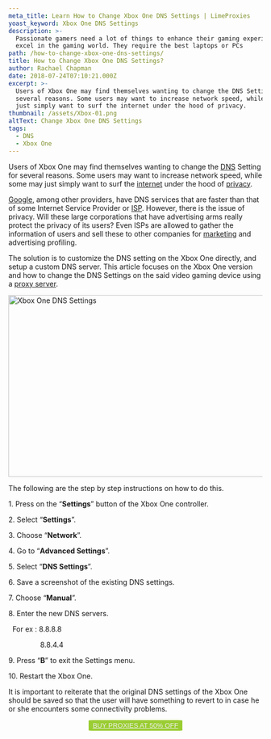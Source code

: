 ```yaml
---
meta_title: Learn How to Change Xbox One DNS Settings | LimeProxies
yoast_keyword: Xbox One DNS Settings
description: >-
  Passionate gamers need a lot of things to enhance their gaming experience and
  excel in the gaming world. They require the best laptops or PCs 
path: /how-to-change-xbox-one-dns-settings/
title: How to Change Xbox One DNS Settings?
author: Rachael Chapman
date: 2018-07-24T07:10:21.000Z
excerpt: >-
  Users of Xbox One may find themselves wanting to change the DNS Setting for
  several reasons. Some users may want to increase network speed, while some may
  just simply want to surf the internet under the hood of privacy.
thumbnail: /assets/Xbox-01.png
altText: Change Xbox One DNS Settings
tags:
  - DNS
  - Xbox One
---
```

<span style="font-weight: 400;">Users of Xbox One may find themselves wanting to change the <a href="/blog/dns-still-achilles-heel-internet/" target="_blank" rel="noopener noreferrer">DNS</a> Setting for several reasons. Some users may want to increase network speed, while some may just simply want to surf the <a href="/blog/how-to-speed-up-your-internet/" target="_blank" rel="noopener noreferrer">internet</a> under the hood of <a href="/blog/how-to-maintain-phone-privacy-get-started/" target="_blank" rel="noopener noreferrer">privacy</a>.</span>

<span style="font-weight: 400;"><a href="/blog/latest-seo-trends-and-google-algorithm-update-2018/" target="_blank" rel="noopener noreferrer">Google</a>, among other providers, have DNS services that are faster than that of some Internet Service Provider or <a href="https://bit.ly/2NBEO0q" target="_blank" rel="noopener noreferrer">ISP</a>. However, there is the issue of privacy. Will these large corporations that have advertising arms really protect the privacy of its users? Even ISPs are allowed to gather the information of users and sell these to other companies for <a href="/blog/how-marketing-teams-can-keep-pace-with-customer-intelligence-tools/" target="_blank" rel="noopener noreferrer">marketing</a> and advertising profiling.</span>

<span style="font-weight: 400;">The solution is to customize the DNS setting on the Xbox One directly, and setup a custom DNS server. This article focuses on the Xbox One version and how to change the DNS Settings on the said video gaming device using a <a href="/blog/how-to-use-google-as-proxy-server/" target="_blank" rel="noopener noreferrer">proxy server</a>.</span>

<img class="alignnone size-large wp-image-2028" src="/assets/Xbox-01.png" alt="Xbox One DNS Settings" width="720" height="360" />

<span style="font-weight: 400;">The following are the step by step instructions on how to do this.</span>

<span style="font-weight: 400;">1. Press on the “<strong>Settings</strong>” button of the Xbox One controller.</span>

<span style="font-weight: 400;">2. Select “<strong>Settings</strong>”.</span>

<span style="font-weight: 400;">3. Choose “<strong>Network</strong>”.</span>

<span style="font-weight: 400;">4. Go to “<strong>Advanced Settings</strong>”.</span>

<span style="font-weight: 400;">5. Select “<strong>DNS Settings</strong>”.</span>

<span style="font-weight: 400;">6. Save a screenshot of the existing DNS settings.</span>

<span style="font-weight: 400;">7. Choose “<strong>Manual</strong>”.</span>

<span style="font-weight: 400;">8. Enter the new DNS servers.</span>

 <span style="font-weight: 400;">  For ex : </span><span style="font-weight: 400;">8.8.8.8</span>

 <span style="font-weight: 400;">                8.8.4.4</span>

<span style="font-weight: 400;">9. Press “<strong>B</strong>” to exit the Settings menu.</span>

<span style="font-weight: 400;">10. Restart the Xbox One.</span>

<span style="font-weight: 400;">It is important to reiterate that the original DNS settings of the Xbox One should be saved so that the user will have something to revert to in case he or she encounters some connectivity problems.</span>

<p style="text-align: center;">
  <button style="background-color: #9acd32; border-radius: 5%; border: solid 2px #9ACD32;"><a style="color: #eeeeee;" href="https://bit.ly/2JPBIE1">BUY PROXIES AT 50% OFF</a></button>
</p>
